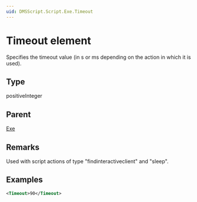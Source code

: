 ```yaml
---
uid: DMSScript.Script.Exe.Timeout
---
```


# Timeout element

Specifies the timeout value (in s or ms depending on the action in which it is used).

## Type

positiveInteger

## Parent

[Exe](xref:DMSScript.Script.Exe)

## Remarks

Used with script actions of type "findinteractiveclient" and "sleep".

## Examples

```xml
<Timeout>90</Timeout>
```
